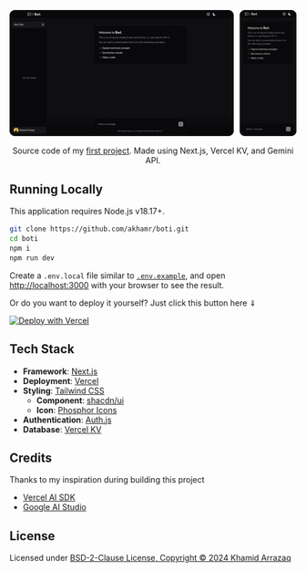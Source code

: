 <p align="center">
  <img src="/public/preview.png" alt='preview'>
</p>
<p align="center">
  Source code of my <a href='https://boti.akhamr.me'>first project</a>. Made using Next.js, Vercel KV, and Gemini API.
</p>

## Running Locally

This application requires Node.js v18.17+.

```bash
git clone https://github.com/akhamr/boti.git
cd boti
npm i
npm run dev
```

Create a `.env.local` file similar to [`.env.example`](https://github.com/akhamr/boti/blob/master/.env.example), and open [http://localhost:3000](http://localhost:3000) with your browser to see the result.

Or do you want to deploy it yourself? Just click this button here &dArr;

[![Deploy with Vercel](https://vercel.com/button)](https://vercel.com/new/clone?repository-url=https%3A%2F%2Fgithub.com%2Fakhamr%2Fboti&env=GOOGLE_GENERATIVE_AI_API_KEY,AUTH_GITHUB_ID,AUTH_GITHUB_SECRET,AUTH_SECRET&envDescription=How%20to%20get%20this%20env%20vars%3F&envLink=https%3A%2F%2Fgithub.com%2Fakhamr%2Fboti%2Fblob%2Fmaster%2F.env.example&demo-title=AI-based%20Chatbot&demo-description=Built%20with%20Next.js%2C%20Vercel%20KV%2C%20and%20Gemini%20API.&demo-url=https%3A%2F%2Fboti.akhamr.me&demo-image=https%3A%2F%2Fboti.akhamr.me%2Fdemo.png&stores=[{%22type%22:%22kv%22}])

## Tech Stack

- **Framework**: [Next.js](https://nextjs.org/)
- **Deployment**: [Vercel](https://vercel.com)
- **Styling**: [Tailwind CSS](https://tailwindcss.com)
  - **Component**: [shacdn/ui](https://ui.shadcn.com/)
  - **Icon**: [Phosphor Icons](https://phosphoricons.com/)
- **Authentication**: [Auth.js](https://authjs.dev/)
- **Database**: [Vercel KV](https://vercel.com/docs/storage/vercel-kv)

## Credits

Thanks to my inspiration during building this project

- [Vercel AI SDK](https://sdk.vercel.ai/)
- [Google AI Studio](https://ai.google.dev/)

## License

Licensed under [BSD-2-Clause License, Copyright :copyright: 2024 Khamid Arrazaq](./LICENSE)
